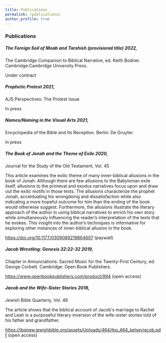 ```yaml
---
title: Publications
permalink: /publications/
author_profile: true
---
```


### Publications

##### *The Foreign Soil of Moab and Tarshish (provisional title)* 2022,
The Cambridge Companion to Biblical Narrative, ed. Keith Bodner. Cambridge:Cambridge University Press.

Under contract



##### *Prophetic Protest* 2021,
AJS Perspectives: The Protest Issue

In press



##### *Names/Naming in the Visual Arts* 2021,
Encyclopedia of the Bible and Its Reception. Berlin: De Gruyter.

In press



##### *The Book of Jonah and the Theme of Exile* 2020, 
Journal for the Study of the Old Testament, Vol. 45

This article examines the exilic theme of many inner-biblical allusions in the book of Jonah. Although there are few allusions to the Babylonian exile itself, allusions to the primeval and exodus narratives focus upon and draw out the exilic motifs in those texts. The allusions characterize the prophet Jonah, accentuating his wrongdoing and dissatisfaction while also indicating a more hopeful outcome for him than the ending of the book would otherwise suggest. Furthermore, the allusions illustrate the literary approach of the author in using biblical narratives to enrich his own story while simultaneously influencing the reader’s interpretation of the texts that he evokes. This insight into the author’s techniques is informative for exploring other instances of inner-biblical allusion in the book.

https://doi.org/10.1177/0309089219864607
(paywall)



##### *Jacob Wrestling: Genesis 32:22-32* 2019, 
Chapter in Annunciations: Sacred Music for the Twenty-First Century, ed. George Corbett. Cambridge: Open Book Publishers.

https://www.openbookpublishers.com/product/994
(open access)



##### *Jacob and the Wife-Sister Stories* 2018, 
Jewish Bible Quarterly, Vol. 46

The article shows that the biblical account of Jacob's marriage to Rachel and Leah is a purposeful literary inversion of the wife-sister stories told of his father and grandfather.

https://jbqnew.jewishbible.org/assets/Uploads/464/jbq_464_kelseyjacob.pdf
(open access)

